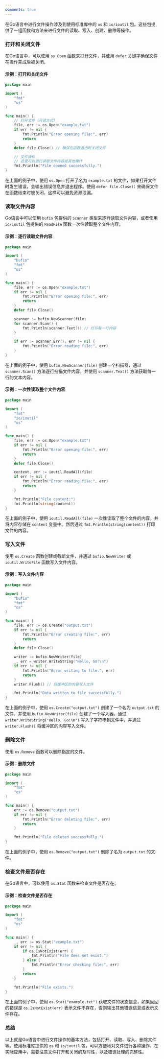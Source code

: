 ```yaml
---
comments: true
---
```


在Go语言中进行文件操作涉及到使用标准库中的 `os` 和 `io/ioutil` 包。这些包提供了一组函数和方法来进行文件的读取、写入、创建、删除等操作。

### 打开和关闭文件

在Go语言中，可以使用 `os.Open` 函数来打开文件，并使用 `defer` 关键字确保文件在操作完成后被关闭。

#### 示例：打开和关闭文件

```go
package main

import (
    "fmt"
    "os"
)

func main() {
    // 打开文件（只读方式）
    file, err := os.Open("example.txt")
    if err != nil {
        fmt.Println("Error opening file:", err)
        return
    }
    defer file.Close() // 确保在函数退出时关闭文件

    // 文件操作
    // 这里可以进行读取文件内容或其他操作
    fmt.Println("File opened successfully.")
}
```

在上面的例子中，使用 `os.Open` 打开了名为 `example.txt` 的文件，如果打开文件时发生错误，会输出错误信息并退出程序。使用 `defer file.Close()` 来确保文件在函数结束时被关闭，这样可以避免资源泄漏。

### 读取文件内容

Go语言中可以使用 `bufio` 包提供的 `Scanner` 类型来逐行读取文件内容，或者使用 `io/ioutil` 包提供的 `ReadFile` 函数一次性读取整个文件内容。

#### 示例：逐行读取文件内容

```go
package main

import (
    "bufio"
    "fmt"
    "os"
)

func main() {
    file, err := os.Open("example.txt")
    if err != nil {
        fmt.Println("Error opening file:", err)
        return
    }
    defer file.Close()

    scanner := bufio.NewScanner(file)
    for scanner.Scan() {
        fmt.Println(scanner.Text()) // 打印每一行内容
    }

    if err := scanner.Err(); err != nil {
        fmt.Println("Error reading file:", err)
    }
}
```

在上面的例子中，使用 `bufio.NewScanner(file)` 创建一个扫描器，通过 `scanner.Scan()` 方法逐行扫描文件内容，并使用 `scanner.Text()` 方法获取每一行的文本内容。

#### 示例：一次性读取整个文件内容

```go
package main

import (
    "fmt"
    "io/ioutil"
    "os"
)

func main() {
    file, err := os.Open("example.txt")
    if err != nil {
        fmt.Println("Error opening file:", err)
        return
    }
    defer file.Close()

    content, err := ioutil.ReadAll(file)
    if err != nil {
        fmt.Println("Error reading file:", err)
        return
    }

    fmt.Println("File content:")
    fmt.Println(string(content))
}
```

在上面的例子中，使用 `ioutil.ReadAll(file)` 一次性读取了整个文件的内容，并将内容存储在 `content` 变量中。然后通过 `fmt.Println(string(content))` 打印文件的内容。

### 写入文件

使用 `os.Create` 函数创建或截断文件，并通过 `bufio.NewWriter` 或 `ioutil.WriteFile` 函数写入文件内容。

#### 示例：写入文件内容

```go
package main

import (
    "bufio"
    "fmt"
    "os"
)

func main() {
    file, err := os.Create("output.txt")
    if err != nil {
        fmt.Println("Error creating file:", err)
        return
    }
    defer file.Close()

    writer := bufio.NewWriter(file)
    _, err = writer.WriteString("Hello, Go!\n")
    if err != nil {
        fmt.Println("Error writing to file:", err)
        return
    }
    writer.Flush() // 将缓冲区的内容写入文件

    fmt.Println("Data written to file successfully.")
}
```

在上面的例子中，使用 `os.Create("output.txt")` 创建了一个名为 `output.txt` 的文件，并使用 `bufio.NewWriter(file)` 创建了一个写入器。通过 `writer.WriteString("Hello, Go!\n")` 写入了字符串到文件中，并通过 `writer.Flush()` 将缓冲区的内容写入文件。

### 删除文件

使用 `os.Remove` 函数可以删除指定的文件。

#### 示例：删除文件

```go
package main

import (
    "fmt"
    "os"
)

func main() {
    err := os.Remove("output.txt")
    if err != nil {
        fmt.Println("Error deleting file:", err)
        return
    }

    fmt.Println("File deleted successfully.")
}
```

在上面的例子中，使用 `os.Remove("output.txt")` 删除了名为 `output.txt` 的文件。

### 检查文件是否存在

在Go语言中，可以使用 `os.Stat` 函数来检查文件是否存在。

#### 示例：检查文件是否存在

```go
package main

import (
    "fmt"
    "os"
)

func main() {
    _, err := os.Stat("example.txt")
    if err != nil {
        if os.IsNotExist(err) {
            fmt.Println("File does not exist.")
        } else {
            fmt.Println("Error checking file:", err)
        }
        return
    }

    fmt.Println("File exists.")
}
```

在上面的例子中，使用 `os.Stat("example.txt")` 获取文件的状态信息，如果返回的错误是 `os.IsNotExist(err)` 表示文件不存在，否则输出其他错误信息或表示文件存在。

### 总结

以上就是Go语言中进行文件操作的基本方法，包括打开、读取、写入、删除文件等。使用标准库提供的 `os` 和 `io/ioutil` 包，可以方便地对文件进行各种操作。在实际应用中，需要注意文件打开和关闭的及时性，以及错误处理的完整性。